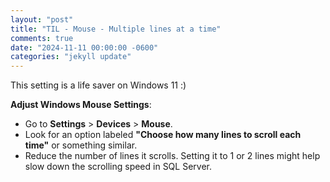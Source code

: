 ```yaml
---
layout: "post"
title: "TIL - Mouse - Multiple lines at a time"
comments: true
date: "2024-11-11 00:00:00 -0600"
categories: "jekyll update"
---
```


This setting is a life saver on Windows 11 :)

**Adjust Windows Mouse Settings**:

- Go to **Settings** > **Devices** > **Mouse**.
- Look for an option labeled **"Choose how many lines to scroll each time"** or something similar.
- Reduce the number of lines it scrolls. Setting it to 1 or 2 lines might help slow down the scrolling speed in SQL Server.
